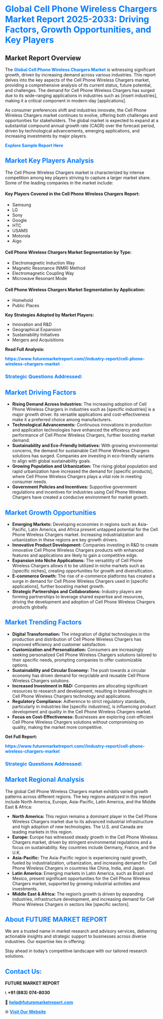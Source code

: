 <h1 style="color: #007BFF;">Global Cell Phone Wireless Chargers Market Report 2025-2033: Driving Factors, Growth Opportunities, and Key Players</h1>

<section id="overview">
<h2>Market Report Overview</h2>
<p>The <a href="https://www.futuremarketreport.com//industry-report/cell-phone-wireless-chargers-market" style="color: #007BFF; text-decoration: none;"><strong>Global Cell Phone Wireless Chargers Market</strong></a> is witnessing significant growth, driven by increasing demand across various industries. This report delves into the key aspects of the Cell Phone Wireless Chargers market, providing a comprehensive analysis of its current status, future potential, and challenges. The demand for Cell Phone Wireless Chargers has surged due to its wide-ranging applications in industries such as [insert industries], making it a critical component in modern-day [applications].</p>
<p>As consumer preferences shift and industries innovate, the Cell Phone Wireless Chargers market continues to evolve, offering both challenges and opportunities for stakeholders. The global market is expected to expand at a substantial compound annual growth rate (CAGR) over the forecast period, driven by technological advancements, emerging applications, and increasing investments by major players.</p>
</section>

<section id="overview">
<p><a href="https://www.futuremarketreport.com//request-sample/reportId=76652" style="color: #007BFF; text-decoration: none;"><strong>Explore Sample Report Here</strong></a></p>
</section>

<section id="key-players">
<h2 style="color: #007BFF;">Market Key Players Analysis</h2>
<p>The Cell Phone Wireless Chargers market is characterized by intense competition among key players striving to capture a larger market share. Some of the leading companies in the market include:</p>
<h4>Key Players Covered in the Cell Phone Wireless Chargers Report:</h4>
<ul><li>Samsung</li><li>LG</li><li>Sony</li><li>Google</li><li>HTC</li><li>USAMS</li><li>Motorola</li><li>Aigo</li></ul>
<h4>Cell Phone Wireless Chargers Market Segmentation by Type:</h4>
<ul><li>Electromagnetic Induction Way</li><li>Magnetic Resonance (NMR) Method</li><li>Electromagnetic Coupling Way</li><li>Microwave Resonant Mode</li></ul>

<h4>Cell Phone Wireless Chargers Market Segmentation by Application:</h4>
<ul><li>Homehold</li><li>Public Places</li></ul>
<p><strong>Key Strategies Adopted by Market Players:</strong></p>
<ul>
<li>Innovation and R&D</li>
<li>Geographical Expansion</li>
<li>Sustainability Initiatives</li>
<li>Mergers and Acquisitions</li>
</ul>
</section>

<section>
<p><strong>Read Full Analysis: </strong></p><a href="https://www.futuremarketreport.com//industry-report/cell-phone-wireless-chargers-market" style="color: #007BFF; text-decoration: none;"><strong>https://www.futuremarketreport.com//industry-report/cell-phone-wireless-chargers-market</strong></a>
<h3 style="color: #007BFF;">Strategic Questions Addressed:</h3>
</section>

<section id="driving-factors">
<h2 style="color: #007BFF;">Market Driving Factors</h2>
<ul>
<li><strong>Rising Demand Across Industries:</strong> The increasing adoption of Cell Phone Wireless Chargers in industries such as [specific industries] is a major growth driver. Its versatile applications and cost-effectiveness make it a preferred choice among manufacturers.</li>
<li><strong>Technological Advancements:</strong> Continuous innovations in production and application technologies have enhanced the efficiency and performance of Cell Phone Wireless Chargers, further boosting market demand.</li>
<li><strong>Sustainability and Eco-Friendly Initiatives:</strong> With growing environmental concerns, the demand for sustainable Cell Phone Wireless Chargers solutions has surged. Companies are investing in eco-friendly variants to align with global sustainability goals.</li>
<li><strong>Growing Population and Urbanization:</strong> The rising global population and rapid urbanization have increased the demand for [specific products], where Cell Phone Wireless Chargers plays a vital role in meeting consumer needs.</li>
<li><strong>Government Policies and Incentives:</strong> Supportive government regulations and incentives for industries using Cell Phone Wireless Chargers have created a conducive environment for market growth.</li>
</ul>
</section>

<section id="growth-opportunities">
<h2 style="color: #007BFF;">Market Growth Opportunities</h2>
<ul>
<li><strong>Emerging Markets:</strong> Developing economies in regions such as Asia-Pacific, Latin America, and Africa present untapped potential for the Cell Phone Wireless Chargers market. Increasing industrialization and urbanization in these regions are key growth drivers.</li>
<li><strong>Innovative Product Development:</strong> Companies investing in R&D to create innovative Cell Phone Wireless Chargers products with enhanced features and applications are likely to gain a competitive edge.</li>
<li><strong>Expansion into Niche Applications:</strong> The versatility of Cell Phone Wireless Chargers allows it to be utilized in niche markets such as [specific niches], creating opportunities for growth and diversification.</li>
<li><strong>E-commerce Growth:</strong> The rise of e-commerce platforms has created a surge in demand for Cell Phone Wireless Chargers used in [specific applications], further boosting market growth.</li>
<li><strong>Strategic Partnerships and Collaborations:</strong> Industry players are forming partnerships to leverage shared expertise and resources, driving the development and adoption of Cell Phone Wireless Chargers products globally.</li>
</ul>
</section>

<section id="trending-factors">
<h2 style="color: #007BFF;">Market Trending Factors</h2>
<ul>
<li><strong>Digital Transformation:</strong> The integration of digital technologies in the production and distribution of Cell Phone Wireless Chargers has improved efficiency and customer satisfaction.</li>
<li><strong>Customization and Personalization:</strong> Consumers are increasingly seeking personalized Cell Phone Wireless Chargers solutions tailored to their specific needs, prompting companies to offer customizable options.</li>
<li><strong>Sustainability and Circular Economy:</strong> The push towards a circular economy has driven demand for recyclable and reusable Cell Phone Wireless Chargers solutions.</li>
<li><strong>Increased Investment in R&D:</strong> Companies are allocating significant resources to research and development, resulting in breakthroughs in Cell Phone Wireless Chargers technology and applications.</li>
<li><strong>Regulatory Compliance:</strong> Adherence to strict regulatory standards, particularly in industries like [specific industries], is influencing product development and quality in the Cell Phone Wireless Chargers market.</li>
<li><strong>Focus on Cost-Effectiveness:</strong> Businesses are exploring cost-efficient Cell Phone Wireless Chargers solutions without compromising on quality, making the market more competitive.</li>
</ul>
</section>

<section>
<p><strong>Get Full Report: </strong></p><a href="https://www.futuremarketreport.com//industry-report/cell-phone-wireless-chargers-market" style="color: #007BFF; text-decoration: none;"><strong>https://www.futuremarketreport.com//industry-report/cell-phone-wireless-chargers-market</strong></a>
<h3 style="color: #007BFF;">Strategic Questions Addressed:</h3>
</section>


<section id="regional-analysis">
<h2 style="color: #007BFF;">Market Regional Analysis</h2>
<p>The global Cell Phone Wireless Chargers market exhibits varied growth patterns across different regions. The key regions analyzed in this report include North America, Europe, Asia-Pacific, Latin America, and the Middle East & Africa:</p>
<ul>
<li><strong>North America:</strong> This region remains a dominant player in the Cell Phone Wireless Chargers market due to its advanced industrial infrastructure and high adoption of new technologies. The U.S. and Canada are leading markets in this region.</li>
<li><strong>Europe:</strong> Europe has witnessed steady growth in the Cell Phone Wireless Chargers market, driven by stringent environmental regulations and a focus on sustainability. Key countries include Germany, France, and the U.K.</li>
<li><strong>Asia-Pacific:</strong> The Asia-Pacific region is experiencing rapid growth, fueled by industrialization, urbanization, and increasing demand for Cell Phone Wireless Chargers in countries like China, India, and Japan.</li>
<li><strong>Latin America:</strong> Emerging markets in Latin America, such as Brazil and Mexico, present significant opportunities for the Cell Phone Wireless Chargers market, supported by growing industrial activities and investments.</li>
<li><strong>Middle East & Africa:</strong> The region’s growth is driven by expanding industries, infrastructure development, and increasing demand for Cell Phone Wireless Chargers in sectors like [specific sectors].</li>
</ul>
</section>

<footer>
<h2 style="color: #007BFF;">About FUTURE MARKET REPORT</h2>
<p>We are a trusted name in market research and advisory services, delivering actionable insights and strategic support to businesses across diverse industries. Our expertise lies in offering:</p>

<p>Stay ahead in today’s competitive landscape with our tailored research solutions.</p>

<h2 style="color: #007BFF;">Contact Us:</h2>
<p><strong>FUTURE MARKET REPORT</strong></p>
<p>📞 <strong>+91 (883) 074-8030</strong></p>
<p>📧 <strong><a href="mailto:help@futuremarketreport.com" style="color: #007BFF;">help@futuremarketreport.com</a></strong></p>
<p>🌐 <strong><a href="https://www.futuremarketreport.com/" style="color: #007BFF;">Visit Our Website</a></strong></p>
</footer>